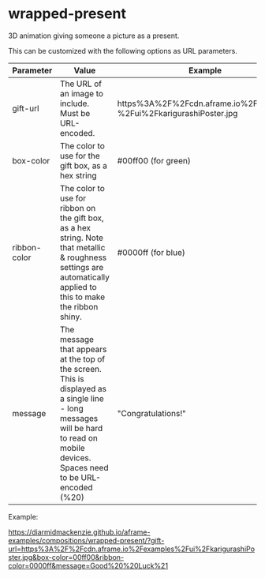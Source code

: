 # wrapped-present
 3D animation giving someone a picture as a present.


This can be customized with the following options as URL parameters.

| Parameter    | Value                                                        | Example                                                      | Default                   |
| ------------ | ------------------------------------------------------------ | ------------------------------------------------------------ | ------------------------- |
| gift-url     | The URL of an image to include.  Must be URL-encoded.        | https%3A%2F%2Fcdn.aframe.io%2Fexamples<br />%2Fui%2FkarigurashiPoster.jpg | ./assets/sample-image.png |
| box-color    | The color to use for the gift box, as a hex string           | #00ff00 (for green)                                          | red (#ff0000)             |
| ribbon-color | The color to use for ribbon on the gift box, as a hex string.  Note that metallic & roughness settings are automatically applied to this to make the ribbon shiny. | #0000ff (for blue)                                           | gold (#ffd700)            |
| message      | The message that appears at the top of the screen.  This is displayed as a single line - long messages will be hard to read on mobile devices.  Spaces need to be URL-encoded (%20) | "Congratulations!"                                           | "Happy Birthday!"         |



Example:

https://diarmidmackenzie.github.io/aframe-examples/compositions/wrapped-present/?gift-url=https%3A%2F%2Fcdn.aframe.io%2Fexamples%2Fui%2FkarigurashiPoster.jpg&box-color=00ff00&ribbon-color=0000ff&message=Good%20%20Luck%21



